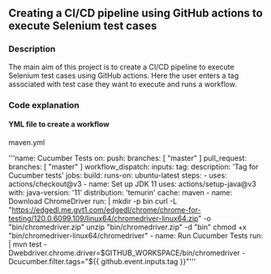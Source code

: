 ## Creating a CI/CD pipeline using GitHub actions to execute Selenium test cases

### Description
The main aim of this project is to create a CI/CD pipeline to execute Selenium test cases using GitHub actions. Here the user enters a tag associated with test case they want to execute and runs a workflow.


### Code explanation

#### YML file to create a workflow

maven.yml

'''name: Cucumber Tests
on:
  push:
    branches: [ "master" ]
  pull_request:
    branches: [ "master" ]
  workflow_dispatch:
    inputs:
      tag:
        description: 'Tag for Cucumber tests'
jobs:
  build:
    runs-on: ubuntu-latest
    steps:
    - uses: actions/checkout@v3
    - name: Set up JDK 11
      uses: actions/setup-java@v3
      with:
        java-version: '11'
        distribution: 'temurin'
        cache: maven
    - name: Download ChromeDriver
      run: |
        mkdir -p bin
        curl -L "https://edgedl.me.gvt1.com/edgedl/chrome/chrome-for-testing/120.0.6099.109/linux64/chromedriver-linux64.zip" -o "bin/chromedriver.zip"
        unzip "bin/chromedriver.zip" -d "bin"
        chmod +x "bin/chromedriver-linux64/chromedriver"
    - name: Run Cucumber Tests
      run: |
        mvn test -Dwebdriver.chrome.driver=$GITHUB_WORKSPACE/bin/chromedriver -Dcucumber.filter.tags="${{ github.event.inputs.tag }}"'''
